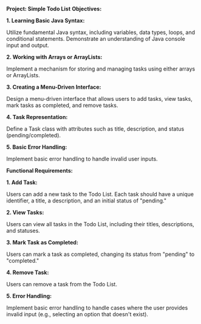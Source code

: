 **Project: Simple Todo List**
**Objectives:**

**1. Learning Basic Java Syntax:**

Utilize fundamental Java syntax, including variables, data types, loops, and conditional statements.
Demonstrate an understanding of Java console input and output.

**2. Working with Arrays or ArrayLists:**

Implement a mechanism for storing and managing tasks using either arrays or ArrayLists.

**3. Creating a Menu-Driven Interface:**

Design a menu-driven interface that allows users to add tasks, view tasks, mark tasks as completed, and remove tasks.

**4. Task Representation:**

Define a Task class with attributes such as title, description, and status (pending/completed).

**5. Basic Error Handling:**

Implement basic error handling to handle invalid user inputs.

**Functional Requirements:**

**1. Add Task:**

Users can add a new task to the Todo List. Each task should have a unique identifier, a title, a description, and an initial status of "pending."

**2. View Tasks:**

Users can view all tasks in the Todo List, including their titles, descriptions, and statuses.

**3. Mark Task as Completed:**

Users can mark a task as completed, changing its status from "pending" to "completed."

**4. Remove Task:**

Users can remove a task from the Todo List.

**5. Error Handling:**

Implement basic error handling to handle cases where the user provides invalid input (e.g., selecting an option that doesn't exist).
